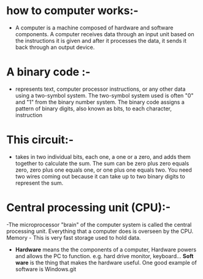 
# how to computer works:-
- A computer is a machine composed of hardware and software components. A computer receives data through an input unit based on the instructions it is given and after it processes the data, it sends it back through an output device.

# A binary code :-
- represents text, computer processor instructions, or any other data using a two-symbol system. The two-symbol system used is often "0" and "1" from the binary number system. The binary code assigns a pattern of binary digits, also known as bits, to each character, instruction

# This circuit:-
- takes in two individual bits, each one, a one or a zero, and adds them together to calculate the sum. The sum can be zero plus zero equals zero, zero plus one equals one, or one plus one equals two. You need two wires coming out because it can take up to two binary digits to represent the sum.

# Central processing unit (CPU):- 
 -The microprocessor "brain" of the computer system is called the central processing unit. Everything that a computer does is overseen by the CPU. Memory - This is very fast storage used to hold data.

 - **Hardware** means the the components of a computer, Hardware powers and allows the PC to function. e.g. hard drive monitor, keyboard... **Soft ware** is the thing that makes the hardware useful. One good example of software is Windows.git